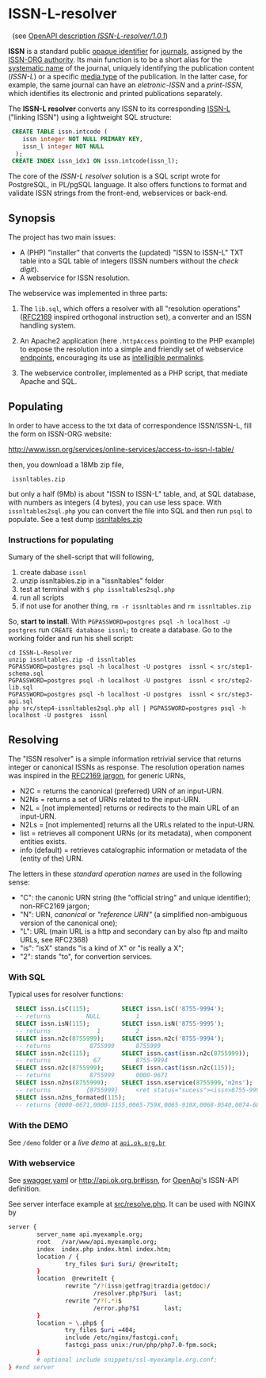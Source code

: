 ISSN-L-resolver
===============

&nbsp; (see [OpenAPI description *ISSN-L-resolver/1.0.1*](https://app.swaggerhub.com/apis/ppKrauss/ISSN-L-resolver/1.0.1))

**ISSN** is a standard public [opaque identifier](https://en.wikipedia.org/wiki/Unique_identifier) for [journals](https://en.wikipedia.org/wiki/Periodical_publication), assigned by the [ISSN-ORG authority](http://www.issn.org). Its main function is to be a short alias for the [systematic name](https://en.wikipedia.org/wiki/Systematic_name) of the journal, uniquely identifying the publication content (*ISSN-L*) or a specific [media type](https://en.wikipedia.org/wiki/Media_(communication)) of the publication. In the latter case, for example, the same journal can have an *eletronic-ISSN* and a *print-ISSN*, which identifies its electronic and printed publications separately.

The **ISSN-L resolver** converts any ISSN to its corresponding [ISSN-L](https://en.wikipedia.org/wiki/ISSN#Linking_ISSN) ("linking ISSN") using a lightweight SQL structure:

  ````sql
   CREATE TABLE issn.intcode (
      issn integer NOT NULL PRIMARY KEY,
      issn_l integer NOT NULL
    );
   CREATE INDEX issn_idx1 ON issn.intcode(issn_l);     
  ````

The core of the *ISSN-L resolver* solution is a SQL script wrote for PostgreSQL, in PL/pgSQL language. It also offers functions to format and validate ISSN strings from the front-end, webservices or back-end.

## Synopsis ##
The project has two main issues:

  * A (PHP) "installer" that converts the (updated) "ISSN to ISSN-L" TXT table into a SQL table of integers (ISSN numbers without the *check digit*).
  * A webservice for ISSN resolution.

The webservice was implemented in three parts:

 1. The `lib.sql`, which offers a resolver with all "resolution operations" ([RFC2169](http://tools.ietf.org/html/rfc2169) inspired orthogonal instruction set), a converter and an ISSN handling system.

 2. An Apache2 application (here `.httpAccess` pointing to the PHP example) to expose the resolution into a simple and friendly set of webservice [endpoints](http://www.ibm.com/developerworks/webservices/library/ws-restwsdl/), encouraging its use as [intelligible permalinks](https://en.wikipedia.org/wiki/Permalink).

 3. The webservice controller, implemented as a PHP script, that mediate Apache and SQL.


## Populating ##

In order to have access to the txt data of correspondence ISSN/ISSN-L,  fill the form on ISSN-ORG website:

 http://www.issn.org/services/online-services/access-to-issn-l-table/

then, you download a 18Mb zip file,

     issnltables.zip

but only a half (9Mb) is about "ISSN to ISSN-L" table, and, at SQL database, with numbers as integers (4 bytes), you can use less space.
With `issnltables2sql.php` you can convert the file into SQL and then run `psql` to populate. See a test dump  [issnltables.zip](https://github.com/okfn-brasil/videos/raw/master/evento/issnltables.zip)

### Instructions for populating ###
Sumary of the shell-script that will following,

 1. create dabase `issnl`
 2. unzip issnltables.zip in a "issnltables"  folder
 3. test at terminal with `$ php issnltables2sql.php`
 4. run all scripts
 5. if not use for another thing, `rm -r issnltables` and `rm issnltables.zip`

So, **start to install**. With `PGPASSWORD=postgres psql -h localhost -U postgres` run `CREATE database issnl;` to create a database. Go to the working folder and run his shell script:

```
cd ISSN-L-Resolver
unzip issnltables.zip -d issnltables
PGPASSWORD=postgres psql -h localhost -U postgres  issnl < src/step1-schema.sql
PGPASSWORD=postgres psql -h localhost -U postgres  issnl < src/step2-lib.sql
PGPASSWORD=postgres psql -h localhost -U postgres  issnl < src/step3-api.sql
php src/step4-issnltables2sql.php all | PGPASSWORD=postgres psql -h localhost -U postgres  issnl
```

## Resolving ##
The "ISSN resolver" is a simple information retrivial service that returns integer or canonical ISSNs as response.
The resolution operation names was inspired in the [RFC2169 jargon](http://tools.ietf.org/html/rfc2169), for generic URNs,

* N2C  = returns the canonical (preferred) URN of an input-URN.
* N2Ns = returns a set of URNs related to the input-URN.
* N2L  = [not implemented] returns or redirects to the main URL of an input-URN.
* N2Ls = [not implemented] returns all the URLs related to the input-URN.
* list = retrieves all component URNs (or its metadata), when component entities exists.
* info (default) = retrieves catalographic information or metadata of the (entity of the) URN.

The letters in these *standard operation names* are used in the following sense:

 * "C": the canonic URN string (the "official string" and unique identifier); non-RFC2169 jargon;
 * "N": URN, *canonical* or *"reference URN"* (a simplified non-ambiguous version of the canonical one);
 * "L": URL (main URL is a http and secondary can by also ftp and mailto URLs, see RFC2368)
 * "is": "isX" stands "is a kind of X" or "is really a X";
 * "2": stands "to", for convertion services.

### With SQL ###

Typical uses for resolver functions:

```sql
  SELECT issn.isC(115);         SELECT issn.isC('8755-9994');
  -- returns          NULL          1
  SELECT issn.isN(115);         SELECT issn.isN('8755-9995');
  -- returns             1          2
  SELECT issn.n2c(8755999);     SELECT issn.n2c('8755-9994');
  -- returns           8755999      8755999
  SELECT issn.n2c(115);         SELECT issn.cast(issn.n2c(8755999));
  -- returns            67          8755-9994
  SELECT issn.n2c(8755999);     SELECT issn.cast(issn.n2c(115));
  -- returns           8755999      0000-0671
  SELECT issn.n2ns(8755999);    SELECT issn.xservice(8755999,'n2ns');
  -- returns          {8755999}     <ret status="sucess"><issn>8755-9994</issn></ret>
  SELECT issn.n2ns_formated(115);
  -- returns {0000-0671,0000-1155,0065-759X,0065-910X,0068-0540,0074-6827,1067-8166}
```
### With the DEMO ###
See  `/demo` folder or a *live demo* at  [`api.ok.org.br`](http://api.ok.org.br) <!--or [`cta.if.ufrgs.br/ISSN-L`](http://cta.if.ufrgs.br/ISSN-L/index.php).-->

### With webservice ###

See [swagger.yaml](swagger.yaml) or http://api.ok.org.br#issn, for [OpenApi](http://openapis.org)'s ISSN-API definition.

See server interface example at [src/resolve.php](src/resolve.php). It can be used with NGINX by

```sh
server {
        server_name api.myexample.org;
        root   /var/www/api.myexample.org;
        index  index.php index.html index.htm;
        location / {
                try_files $uri $uri/ @rewriteIt;
        }
        location  @rewriteIt {
                rewrite ^/?(issn|getfrag|trazdia|getdoc)/
                        /resolver.php?$uri  last;
                rewrite ^/?(.*)$
                        /error.php?$1       last;
        }
        location ~ \.php$ {
                try_files $uri =404;
                include /etc/nginx/fastcgi.conf;
                fastcgi_pass unix:/run/php/php7.0-fpm.sock;
        }
        # optional include snippets/ssl-myexample.org.conf;
} #end server
```
